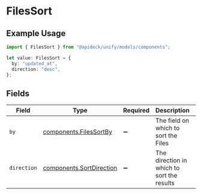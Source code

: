 # FilesSort

## Example Usage

```typescript
import { FilesSort } from "@apideck/unify/models/components";

let value: FilesSort = {
  by: "updated_at",
  direction: "desc",
};
```

## Fields

| Field                                                                | Type                                                                 | Required                                                             | Description                                                          | Example                                                              |
| -------------------------------------------------------------------- | -------------------------------------------------------------------- | -------------------------------------------------------------------- | -------------------------------------------------------------------- | -------------------------------------------------------------------- |
| `by`                                                                 | [components.FilesSortBy](../../models/components/filessortby.md)     | :heavy_minus_sign:                                                   | The field on which to sort the Files                                 | updated_at                                                           |
| `direction`                                                          | [components.SortDirection](../../models/components/sortdirection.md) | :heavy_minus_sign:                                                   | The direction in which to sort the results                           |                                                                      |